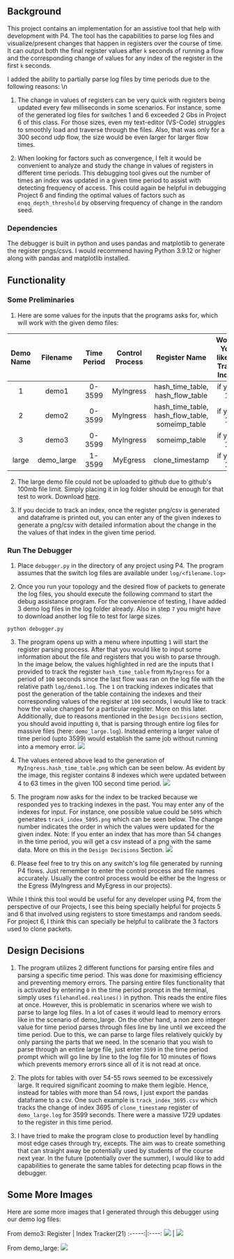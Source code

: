 ## Background
This project contains an implementation for an assistive tool that help with development with P4. The tool has the capabilities to parse log files and visualize/present changes that happen in registers over the course of time. It can output both the final register values after `k` seconds of running a flow and the corresponding change of values for any index of the register in the first `k` seconds. 

I added the ability to partially parse log files by time periods due to the following reasons: \n
1) The change in values of registers can be very quick with registers being updated every few milliseconds in some scenarios. For instance, some of the generated log files for switches 1 and 6 exceeded 2 Gbs in Project 6 of this class. For those sizes, even my text-editor (VS-Code) struggles to smoothly load and traverse through the files. Also, that was only for a 300 second udp flow, the size would be even larger for larger flow times.

2) When looking for factors such as convergence, I felt it would be convenient to analyze and study the change in values of registers in different time periods. This debugging tool gives out the number of times an index was updated in a given time period to assist with detecting frequency of access. This could again be helpful in debugging Project 6 and finding the optimal values of factors such as `enqq_depth_threshold` by observing frequency of change in the random seed.

### Dependencies
The debugger is built in python and uses pandas and matplotlib to generate the register pngs/csvs. I would recommend having Python 3.9.12 or higher along with pandas and matplotlib installed.

## Functionality

### Some Preliminaries
1. Here are some values for the inputs that the programs asks for, which will work with the given demo files: 

Demo Name |  Filename | Time Period | Control Process | Register Name | Would You like to Track Index
:-------------:|:-------------:|:------------:|:-------------:|:----:|:-------:
1 | demo1 | 0-3599 | MyIngress | hash_time_table, hash_flow_table | if yes: 1
2 | demo2 | 0-3599 | MyIngress | hash_time_table, hash_flow_table, someimp_table | if yes: 1
3 | demo3 | 0-3599 | MyIngress | someimp_table | if yes: 1
large | demo_large | 1-3599 | MyEgress | clone_timestamp | if yes: 1

2. The large demo file could not be uploaded to github due to github's 100mb file limit. Simply placing it in log folder should be enough for that test to work. Download [here](https://drive.google.com/file/d/1Cs5qB-83CR6mE9NadMQqyPutyl2tNaBP/view?usp=sharing).

3. If you decide to track an index, once the register png/csv is generated and dataframe is printed out, you can enter any of the given indexes to generate a png/csv with detailed information about the change in the the values of that index in the given time period. 

### Run The Debugger

1. Place `debugger.py` in the directory of any project using P4. The program assumes that the switch log files are available under `log/<filename.log>`

2. Once you run your topology and the desired flow of packets to generate the log files, you should execute the following command to start the debug assistance program. For the convenience of testing, I have added 3 demo log files in the log folder already. Also in step `7` you might have to download another log file to test for large sizes. 
```
python debugger.py
```

3. The program opens up with a menu where inputting `1` will start the register parsing process. After that you would like to input some information about the file and registers that you wish to parse through. In the image below, the values highlighted in red are the inputs that I provided to track the register `hash_time_table` from `MyIngress` for a period of `100` seconds since the last flow was ran on the log file with the relative path `log/demo1.log`. The `1` on  tracking indexes indicates that post the generation of the table containing the indexes and their corresponding values of the register at `100` seconds, I would like to track how the value changed for a particular register. More on this later. Additionally, due to reasons mentioned in the `Design Decisions` section, you should avoid inputting `0`, that is parsing through entire log files for massive files (here: `demo_large.log`). Instead entering a larger value of time period (upto 3599) would establish the same job without running into a memory error.
![](./figures/1.png) 

4. The values entered above lead to the generation of `MyIngress.hash_time_table.png` which can be seen below. As evident by the image, this register contains 8 indexes which were updated between 4 to 63 times in the given 100 second time period.
![](./figures/2.png) 

5. The program now asks for the index to be tracked because we responded yes to tracking indexes in the past. You may enter any of the indexes for input. For instance, one possible value could be `5095` which generates `track_index_5095.png` which can be seen below. The change number indicates the order in which the values were updated for the given index. Note: If you enter an index that has more than 54 changes in the time period, you will get a csv instead of a png with the same data. More on this in the `Design Decisions` Section.
![](./figures/3.png) 

6. Please feel free to try this on any switch's log file generated by running P4 flows. Just remember to enter the control process and file names accurately. Usually the control process would be either be the Ingress or the Egress (MyIngress and MyEgress in our projects).



While I think this tool would be useful for any developer using P4, from the perspective of our Projects, I see this being specially helpful for projects 5 and 6 that involved using registers to store timestamps and random seeds. For project 6, I think this can specially be helpful to calibrate the 3 factors used to clone packets.

## Design Decisions
1) The program utilizes 2 different functions for parsing entire files and parsing a specific time period. This was done for maximising efficiency and preventing memory errors. The parsing entire files functionality that is activated by entering `0` in the time period prompt in the terminal, simply uses `filehandled.realines()` in python. This reads the entire files at once. However, this is problematic in scenarios where we wish to parse to large log files. In a lot of cases it would lead to memory errors like in the scenario of demo_large. On the other hand, a non zero integer value for time period parses through files line by line until we exceed the time period. Due to this, we can parse to large files relatively quickly by only parsing the parts that we need. In the scenario that you wish to parse through an entire large file, just enter `3599` in the time period prompt which will go line by line to the log file for 10 minutes of flows which prevents memory errors since all of it is not read at once.

2) The plots for tables with over 54-55 rows seemed to be excessively large. It required significant zooming to make them legible. Hence, instead for tables with more than 54 rows, I just export the pandas dataframe to a csv. One such example is `track_index_3695.csv` which tracks the change of index 3695 of `clone_timestamp` register of `demo_large.log` for 3599 seconds. There were a massive 1729 updates to the register in this time period.

3) I have tried to make the program close to production level by handling most edge cases through try, excepts. The aim was to create something that can straight away be potentially used by students of the course next year. In the future (potentially over the summer), I would like to add capabilities to generate the same tables for detecting pcap flows in the debugger.

## Some More Images 
Here are some more images that I generated through this debugger using our demo log files:

From demo3:
Register | Index Tracker(21)
:-----:|:----:
![](./figures/4.png) | ![](./figures/5.png) 


From demo_large:
![](./figures/6.png) 